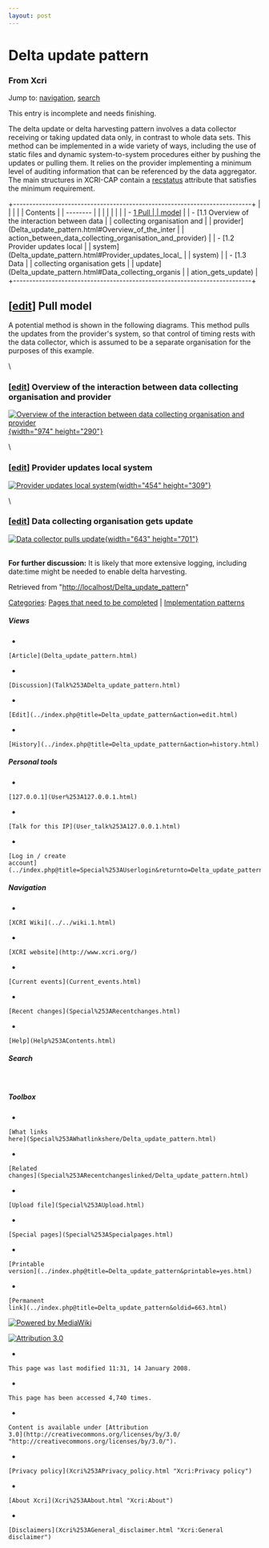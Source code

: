 ```yaml
---
layout: post
---
```


<script>
  (function(i,s,o,g,r,a,m){i['GoogleAnalyticsObject']=r;i[r]=i[r]||function(){
  (i[r].q=i[r].q||[]).push(arguments)},i[r].l=1*new Date();a=s.createElement(o),
  m=s.getElementsByTagName(o)[0];a.async=1;a.src=g;m.parentNode.insertBefore(a,m)
  })(window,document,'script','https://www.google-analytics.com/analytics.js','ga');

  ga('create', 'UA-73710929-3', 'auto');
  ga('send', 'pageview');

</script>







Delta update pattern 
====================













### From Xcri 







Jump to: [navigation](Delta_update_pattern.html#column-one),
[search](Delta_update_pattern.html#searchInput)





This entry is incomplete and needs finishing.



The delta update or delta harvesting pattern involves a data collector
receiving or taking updated data only, in contrast to whole data sets.
This method can be implemented in a wide variety of ways, including the
use of static files and dynamic system-to-system procedures either by
pushing the updates or pulling them. It relies on the provider
implementing a minimum level of auditing information that can be
referenced by the data aggregator. The main structures in XCRI-CAP
contain a [recstatus](Recstatus.html "Recstatus") attribute that
satisfies the minimum requirement.

+--------------------------------------------------------------------------+
|                                                       |
|                                                                          |
| Contents                                                                 |
| --------                                                                 |
|                                                                          |
|                                                                    |
|                                                                          |
| -   [1 Pull         |
|     model](Delta_update_pattern.html#Pull_model)                  |
|     -   [1.1 Overview of the interaction between data         |
|         collecting organisation and                                      |
|         provider](Delta_update_pattern.html#Overview_of_the_inter |
| action_between_data_collecting_organisation_and_provider)                |
|     -   [1.2 Provider updates local                           |
|         system](Delta_update_pattern.html#Provider_updates_local_ |
| system)                                                                  |
|     -   [1.3 Data   |
|         collecting organisation gets                                     |
|         update](Delta_update_pattern.html#Data_collecting_organis |
| ation_gets_update)                                                       |
+--------------------------------------------------------------------------+


\[[edit](../index.php@title=Delta_update_pattern&action=edit&section=1.html "Edit section: Pull model")\]  Pull model 
----------------------------------------------------------------------------------------------------------------------------------------------------------------------------------------

A potential method is shown in the following diagrams. This method pulls
the updates from the provider's system, so that control of timing rests
with the data collector, which is assumed to be a separate organisation
for the purposes of this example.

\


### \[[edit](../index.php@title=Delta_update_pattern&action=edit&section=2.html "Edit section: Overview of the interaction between data collecting organisation and provider")\]  Overview of the interaction between data collecting organisation and provider 

[![Overview of the interaction between data collecting organisation and
provider](../images/2/29/DraftUpdateProcess.gif){width="974"
height="290"}](Image%253ADraftUpdateProcess.gif.html "Overview of the interaction between data collecting organisation and provider")

\


### \[[edit](../index.php@title=Delta_update_pattern&action=edit&section=3.html "Edit section: Provider updates local system")\]  Provider updates local system 

[![Provider updates local
system](../images/a/a8/ProviderUpdatesLocalSystem.gif){width="454"
height="309"}](Image%253AProviderUpdatesLocalSystem.gif.html "Provider updates local system")

\


### \[[edit](../index.php@title=Delta_update_pattern&action=edit&section=4.html "Edit section: Data collecting organisation gets update")\]  Data collecting organisation gets update 

[![Data collector pulls
update](../images/8/8b/GetUpdate.gif){width="643"
height="701"}](Image%253AGetUpdate.gif.html "Data collector pulls update")

\
**For further discussion:** It is likely that more extensive logging,
including date:time might be needed to enable delta harvesting.



Retrieved from
"[http://localhost/Delta\_update\_pattern](Delta_update_pattern.html)"





[Categories](Special%253ACategories.html "Special:Categories"): [Pages that need to be
completed](Category%253APages_that_need_to_be_completed.html "Category:Pages that need to be completed")
| [Implementation
patterns](Category%253AImplementation_patterns.html "Category:Implementation patterns")

















##### Views



-   

    

    [Article](Delta_update_pattern.html)
-   

    

    [Discussion](Talk%253ADelta_update_pattern.html)
-   

    

    [Edit](../index.php@title=Delta_update_pattern&action=edit.html)
-   

    

    [History](../index.php@title=Delta_update_pattern&action=history.html)







##### Personal tools



-   

    

    [127.0.0.1](User%253A127.0.0.1.html)
-   

    

    [Talk for this IP](User_talk%253A127.0.0.1.html)
-   

    

    [Log in / create
    account](../index.php@title=Special%253AUserlogin&returnto=Delta_update_pattern.html)











[](../../wiki.1.html "XCRI Wiki")





##### Navigation



-   

    

    [XCRI Wiki](../../wiki.1.html)
-   

    

    [XCRI website](http://www.xcri.org/)
-   

    

    [Current events](Current_events.html)
-   

    

    [Recent changes](Special%253ARecentchanges.html)
-   

    

    [Help](Help%253AContents.html)







##### Search





 









##### Toolbox



-   

    

    [What links
    here](Special%253AWhatlinkshere/Delta_update_pattern.html)
-   

    

    [Related
    changes](Special%253ARecentchangeslinked/Delta_update_pattern.html)
-   

    

    [Upload file](Special%253AUpload.html)
-   

    

    [Special pages](Special%253ASpecialpages.html)
-   

    

    [Printable
    version](../index.php@title=Delta_update_pattern&printable=yes.html)
-   

    

    [Permanent
    link](../index.php@title=Delta_update_pattern&oldid=663.html)















[![Powered by
MediaWiki](../skins/common/images/poweredby_mediawiki_88x31.png)](http://www.mediawiki.org/)





[![Attribution 3.0
](http://i.creativecommons.org/l/by/3.0/88x31.png)](http://creativecommons.org/licenses/by/3.0/)



-   

    

    This page was last modified 11:31, 14 January 2008.
-   

    

    This page has been accessed 4,740 times.
-   

    

    Content is available under [Attribution
    3.0](http://creativecommons.org/licenses/by/3.0/ "http://creativecommons.org/licenses/by/3.0/").
-   

    

    [Privacy policy](Xcri%253APrivacy_policy.html "Xcri:Privacy policy")
-   

    

    [About Xcri](Xcri%253AAbout.html "Xcri:About")
-   

    

    [Disclaimers](Xcri%253AGeneral_disclaimer.html "Xcri:General disclaimer")




